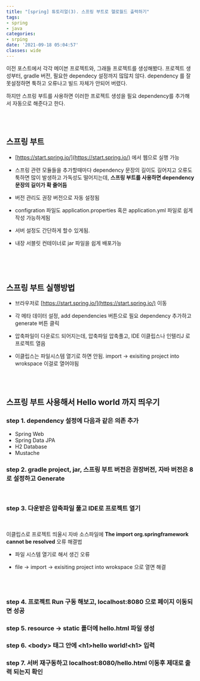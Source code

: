 ```yaml
---
title: "[spring] 튜토리얼(3). 스프링 부트로 헬로월드 출력하기"
tags:
- spring
- java
categories:
- srping
date: '2021-09-18 05:04:57'
classes: wide
---
```


이전 포스트에서 각각 메이븐 프로젝트와, 그래들 프로젝트를 생성해봤다. 프로젝트 생성부터, gradle 버전, 필요한 dependecy 설정까지 많많치 않다. dependency 를 잘못설정하면 툭하고 오류나고 빌드 자체가 안되어 버렸다.

하지만 스프링 부트를 사용하면 이러한 프로젝트 생성을 필요 dependency를 추가해서 자동으로 해준다고 한다.

<br>
<br>

## 스프링 부트
- [https://start.spring.io/](https://start.spring.io/) 에서 웹으로 실행 가능

- 스프링 관련 모듈들을 추가할때마다 dependency 문장의 길이도 길어지고 오류도 툭하면 많이 발생하고 가독성도 떨어지는데, **스프링 부트를 사용하면 dependency 문장의 길이가 확 줄어듬**

- 버전 관리도 권장 버전으로 자동 설정됨


- configration 파일도 application.properties 혹은 application.yml 파일로 쉽게 작성 가능하게됨

- 서버 설정도 간단하게 할수 있게됨. 

- 내장 서블릿 컨테이너로 jar 파일을 쉽게 배포가능

<br>
<br>
<br>

## 스프링 부트 실행방법
- 브라우저로 [https://start.spring.io/](https://start.spring.io/) 이동

- 각 메타 데이터 설정, add dependencies 버튼으로 필요 dependency 추가하고 generate 버튼 클릭


- 압축파일이 다운로드 되어지는데, 압축파일 압축풀고, IDE 이클립스나 인텔리J 로 프로젝트 열음

- 이클립스는 파일시스템 열기로 하면 안됨. import -> exisiting project into wrokspace 이걸로 열어야됨


<br>
<br>


## 스프링 부트 사용해서 Hello world 까지 띄우기
### step 1. dependency 설정에 다음과 같은 의존 추가
- Spring Web
- Spring Data JPA
- H2 Database
- Mustache

### step 2. gradle project, jar, 스프링 부트 버전은 권장버전, 자바 버전은 8 로 설정하고 Generate

<br>

### step 3. 다운받은 압축파일 풀고 IDE로 프로젝트 열기

<br>

이클립스로 프로젝트 띄울시 자바 소스파일에 **The import org.springframework cannot be resolved** 오류 해결법

- 파일 시스템 열기로 해서 생긴 오류

- file -> import -> exisiting project into wrokspace 으로 열면 해결

<br>
<br>

### step 4. 프로젝트 Run 구동 해보고, localhost\:8080 으로 페이지 이동되면 성공

### step 5. resource -> static 폴더에 hello.html 파일 생성

### step 6. \<body> 태그 안에 \<h1>hello world!\<h1> 입력

### step 7. 서버 재구동하고 localhost\:8080/hello.html 이동후 제대로 출력 되는지 확인

